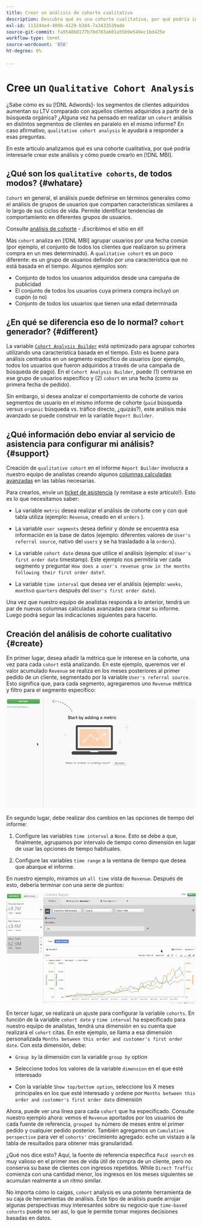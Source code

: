 ```yaml
---
title: Crear un análisis de cohorte cualitativo
description: Descubra qué es una cohorte cualitativa, por qué podría interesarle crear este análisis y cómo puede crearlo en [!DNL MBI].
exl-id: 113244e4-409b-4129-b3d4-7a3433539ade
source-git-commit: fa954868177b79d703a601a55b9e549ec1bd425e
workflow-type: tm+mt
source-wordcount: '858'
ht-degree: 0%

---
```


# Cree un `Qualitative Cohort Analysis`

¿Sabe cómo es su [!DNL Adwords]- los segmentos de clientes adquiridos aumentan su LTV comparado con aquellos clientes adquiridos a partir de la búsqueda orgánica? ¿Alguna vez ha pensado en realizar un `cohort` análisis en distintos segmentos de clientes en paralelo en el mismo informe? En caso afirmativo, `qualitative cohort analysis` le ayudará a responder a esas preguntas.

En este artículo analizamos qué es una cohorte cualitativa, por qué podría interesarle crear este análisis y cómo puede crearlo en [!DNL MBI].

## ¿Qué son los `qualitative cohorts`, de todos modos? {#whatare}

`Cohort` en general, el análisis puede definirse en términos generales como el análisis de grupos de usuarios que comparten características similares a lo largo de sus ciclos de vida. Permite identificar tendencias de comportamiento en diferentes grupos de usuarios.

Consulte [análisis de cohorte](https://www.cohortanalysis.com/) - ¡Escribimos el sitio en él!

Más `cohort` analiza en [!DNL MBI] agrupar usuarios por una fecha común (por ejemplo, el conjunto de todos los clientes que realizaron su primera compra en un mes determinado). A `qualitative cohort` es un poco diferente: es un grupo de usuarios definido por una característica que no está basada en el tiempo. Algunos ejemplos son:

* Conjunto de todos los usuarios adquiridos desde una campaña de publicidad
* El conjunto de todos los usuarios cuya primera compra incluyó un cupón (o no)
* Conjunto de todos los usuarios que tienen una edad determinada

## ¿En qué se diferencia eso de lo normal? `cohort` generador? {#different}

La variable [`Cohort Analysis Builder`](../dev-reports/cohort-rpt-bldr.md) está optimizado para agrupar cohortes utilizando una característica basada en el tiempo. Esto es bueno para análisis centrados en un segmento específico de usuarios (por ejemplo, todos los usuarios que fueron adquiridos a través de una campaña de búsqueda de pago). En el `Cohort Analysis Builder`, puede (1) centrarse en ese grupo de usuarios específico y (2) `cohort` en una fecha (como su primera fecha de pedido).

Sin embargo, si desea analizar el comportamiento de cohorte de varios segmentos de usuario en el mismo informe de cohorte (`paid` búsqueda versus `organic` búsqueda vs. tráfico directo, ¿quizás?), este análisis más avanzado se puede construir en la variable `Report Builder`.

## ¿Qué información debo enviar al servicio de asistencia para configurar mi análisis? {#support}

Creación de `qualitative cohort` en el informe `Report Builder` involucra a nuestro equipo de analistas creando algunos [columnas calculadas avanzadas](../data-warehouse-mgr/creating-calculated-columns.md) en las tablas necesarias.

Para crearlos, envíe un [ticket de asistencia](https://experienceleague.adobe.com/docs/commerce-knowledge-base/kb/troubleshooting/miscellaneous/mbi-service-policies.html?lang=en) (y remítase a este artículo!). Esto es lo que necesitamos saber:

* La variable `metric` desea realizar el análisis de cohorte con y con qué tabla utiliza (ejemplo: `Revenue`, creado en el `orders` ).

* La variable `user segments` desea definir y dónde se encuentra esa información en la base de datos (ejemplo: diferentes valores de `User's referral source`, nativo del `users` y se ha trasladado a la `orders`).

* La variable `cohort date` desea que utilice el análisis (ejemplo: el `User's first order date` timestamp). Este ejemplo nos permitiría ver cada segmento y preguntar `How does a user's revenue grow in the months following their first order date?`.

* La variable `time interval` que desea ver el análisis (ejemplo: `weeks`, `months`o `quarters` después del `User's first order date`).

Una vez que nuestro equipo de analistas responda a lo anterior, tendrá un par de nuevas columnas calculadas avanzadas para crear su informe. Luego podrá seguir las indicaciones siguientes para hacerlo.

## Creación del análisis de cohorte cualitativo {#create}

En primer lugar, desea añadir la métrica que le interese en la cohorte, una vez para cada `cohort` está analizando. En este ejemplo, queremos ver el valor acumulado `Revenue` se realiza en los meses posteriores al primer pedido de un cliente, segmentado por la variable `User's referral source`. Esto significa que, para cada segmento, agregaremos uno `Revenue` métrica y filtro para el segmento específico:

![](../../assets/qualcohort1.gif)

En segundo lugar, debe realizar dos cambios en las opciones de tiempo del informe:

1. Configure las variables `time interval` a `None`. Esto se debe a que, finalmente, agrupamos por intervalo de tiempo como dimensión en lugar de usar las opciones de tiempo habituales.

1. Configure las variables `time range` a la ventana de tiempo que desea que abarque el informe.

En nuestro ejemplo, miramos un `all time` vista de `Revenue`. Después de esto, debería terminar con una serie de puntos:

![](../../assets/qualcohort2.gif)

En tercer lugar, se realizará un ajuste para configurar la variable `cohorts`. En función de la variable `cohort date` y `time interval` ha especificado para nuestro equipo de analistas, tendrá una dimensión en su cuenta que realizará el `cohort` citas. En este ejemplo, se llama a esa dimensión personalizada `Months between this order and customer's first order date`. Con esta dimensión, debe:

* `Group by` la dimensión con la variable `group by` option

* Seleccione todos los valores de la variable `dimension` en el que esté interesado

* Con la variable `Show top/bottom option`, seleccione los X meses principales en los que esté interesado y ordene por `Months between this order and customer's first order date` dimensión

Ahora, puede ver una línea para cada `cohort` que ha especificado. Consulte nuestro ejemplo ahora: vemos el `Revenue` aportados por los usuarios de cada fuente de referencia, `grouped by` número de meses entre el primer pedido y cualquier pedido posterior. También agregamos un `Cumulative perspective` para ver el `cohorts'` crecimiento agregado: eche un vistazo a la tabla de resultados para obtener más granularidad.

¿Qué nos dice esto? Aquí, la fuente de referencia específica `Paid search` es muy valioso en el primer mes de vida útil de compra de un cliente, pero no conserva su base de clientes con ingresos repetidos. While `Direct Traffic` comienza con una cantidad menor, los ingresos en los meses siguientes se acumulan realmente a un ritmo similar.

No importa cómo lo caigas, `cohort` analysis es una potente herramienta de su caja de herramientas de análisis. Este tipo de análisis puede arrojar algunas perspectivas muy interesantes sobre su negocio que `time-based cohorts` puede no ser así, lo que le permite tomar mejores decisiones basadas en datos.
